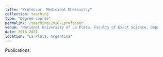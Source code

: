 ```yaml
---
title: "Professor, Medicinal Chesmistry"
collection: teaching
type: "Degree course"
permalink: /teaching/2018-1professor
venue: "National University of La Plata, Faculty of Exact Science, Department of Biological Sciences"
date: 2018-2021
location: "La Plata, Argentina"
---
```

Publications:

